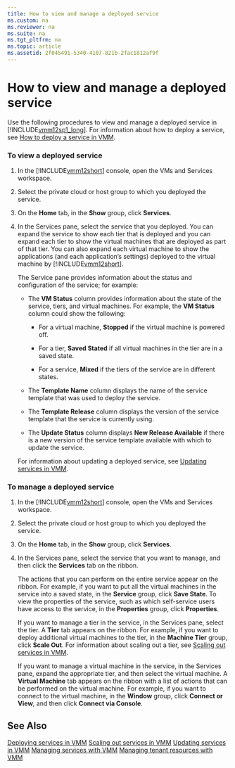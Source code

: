 ```yaml
---
title: How to view and manage a deployed service
ms.custom: na
ms.reviewer: na
ms.suite: na
ms.tgt_pltfrm: na
ms.topic: article
ms.assetid: 2f045491-5340-4107-821b-2fac1812af9f
---
```

# How to view and manage a deployed service
Use the following procedures to view and manage a deployed service in [!INCLUDE[vmm12sp1_long](../Token/vmm12sp1_long_md.md)]. For information about how to deploy a service, see [How to deploy a service in VMM](../Topic/How-to-deploy-a-service-in-VMM.md).

### To view a deployed service

1.  In the [!INCLUDE[vmm12short](../Token/vmm12short_md.md)] console, open the VMs and Services workspace.

2.  Select the private cloud or host group to which you deployed the service.

3.  On the **Home** tab, in the **Show** group, click **Services**.

4.  In the Services pane, select the service that you deployed. You can expand the service to show each tier that is deployed and you can expand each tier to show the virtual machines that are deployed as part of that tier. You can also expand each virtual machine to show the applications \(and each application’s settings\) deployed to the virtual machine by [!INCLUDE[vmm12short](../Token/vmm12short_md.md)].

    The Service pane provides information about the status and configuration of the service; for example:

    -   The **VM Status** column provides information about the state of the service, tiers, and virtual machines.  For example, the **VM Status** column could show the following:

        -   For a virtual machine, **Stopped** if the virtual machine is powered off.

        -   For a tier, **Saved Stated** if all virtual machines in the tier are in a saved state.

        -   For a service, **Mixed** if the tiers of the service are in different states.

    -   The **Template Name** column displays the name of the service template that was used to deploy the service.

    -   The **Template Release** column displays the version of the service template that the service is currently using.

    -   The **Update Status** column displays **New Release Available** if there is a new version of the service template available with which to update the service.

    For information about updating a deployed service, see [Updating services in VMM](../Topic/Updating-services-in-VMM.md).

### To manage a deployed service

1.  In the [!INCLUDE[vmm12short](../Token/vmm12short_md.md)] console, open the VMs and Services workspace.

2.  Select the private cloud or host group to which you deployed the service.

3.  On the **Home** tab, in the **Show** group, click **Services**.

4.  In the Services pane, select the service that you want to manage, and then click the **Services** tab on the ribbon.

    The actions that you can perform on the entire service appear on the ribbon. For example, if you want to put all the virtual machines in the service into a saved state, in the  **Service** group, click **Save State**. To view the properties of the service, such as which self\-service users have access to the service, in the **Properties** group, click **Properties**.

    If you want to manage a tier in the service, in the Services pane, select the tier. A **Tier** tab appears on the ribbon. For example, if you want to deploy additional virtual machines to the tier, in the **Machine Tier** group, click **Scale Out**. For information about scaling out a tier, see [Scaling out services in VMM](../Topic/Scaling-out-services-in-VMM.md).

    If you want to manage a virtual machine in the service, in the Services pane, expand the appropriate tier, and then select the virtual machine. A **Virtual Machine** tab appears on the ribbon with a list of actions that can be performed on the virtual machine. For example, if you want to connect to the virtual machine, in the **Window** group, click **Connect or View**, and then click **Connect via Console**.

## See Also
[Deploying services in VMM](../Topic/Deploying-services-in-VMM.md)
[Scaling out services in VMM](../Topic/Scaling-out-services-in-VMM.md)
[Updating services in VMM](../Topic/Updating-services-in-VMM.md)
[Managing services with VMM](../Topic/Managing-services-with-VMM.md)
[Managing tenant resources with VMM](../Topic/Managing-tenant-resources-with-VMM.md)

